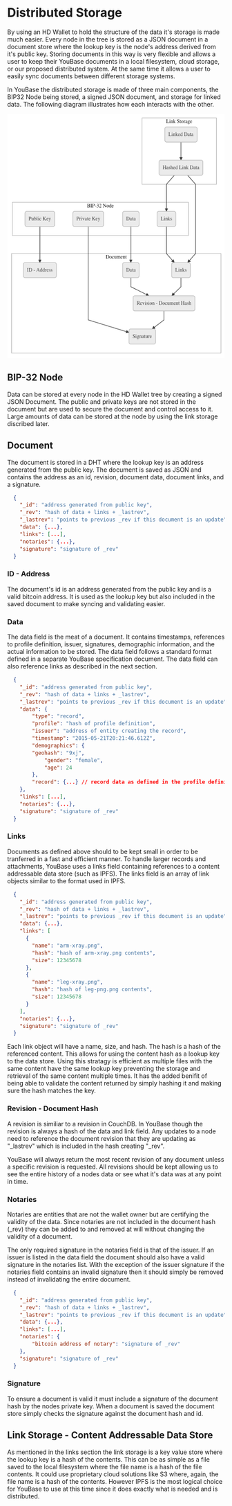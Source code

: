 # Distributed Storage

By using an HD Wallet to hold the structure of the data it's storage is made much easier. Every node in the tree is stored as a JSON document in a document store where the lookup key is the node's address derived from it's public key. Storing documents in this way is very flexible and allows a user to keep their YouBase documents in a local filesystem, cloud storage, or our proposed distributed system. At the same time it allows a user to easily sync documents between different storage systems.

In YouBase the distributed storage is made of three main components, the BIP32 Node being stored, a signed JSON document, and storage for linked data. The following diagram illustrates how each interacts with the other.  

![Distributed Storage](/diagrams/distributed-storage.png)

## BIP-32 Node

Data can be stored at every node in the HD Wallet tree by creating a signed JSON Document. The public and private keys are not stored in the document but are used to secure the document and control access to it. Large amounts of data can be stored at the node by using the link storage discribed later.

## Document

The document is stored in a DHT where the lookup key is an address generated from the public key. The document is saved as JSON and contains the address as an id, revision, document data, document links, and a signature.

```json
  {
  	"_id": "address generated from public key",
  	"_rev": "hash of data + links + _lastrev",
  	"_lastrev": "points to previous _rev if this document is an update",
  	"data": {...},
  	"links": [...],
    "notaries": {...},
  	"signature": "signature of _rev"
  }
```

### ID - Address

The document's id is an address generated from the public key and is a valid bitcoin address. It is used as the lookup key but also included in the saved document to make syncing and validating easier.

### Data

The data field is the meat of a document. It contains timestamps, references to profile definition, issuer, signatures, demographic information, and the actual information to be stored. The data field follows a standard format defined in a separate YouBase specification document. The data field can also reference links as described in the next section.

```json
  {
  	"_id": "address generated from public key",
  	"_rev": "hash of data + links + _lastrev",
  	"_lastrev": "points to previous _rev if this document is an update",
  	"data": {
  		"type": "record",
  		"profile": "hash of profile definition",
  		"issuer": "address of entity creating the record",
  		"timestamp": "2015-05-21T20:21:46.612Z",
  		"demographics": {
        "geohash": "9xj",
  			"gender": "female",
  			"age": 24
  		},
  		"record": {...} // record data as defined in the profile definition
  	},
  	"links": [...],
    "notaries": {...},
  	"signature": "signature of _rev"
  }
```

### Links

Documents as defined above should to be kept small in order to be tranferred in a fast and efficient manner. To handle larger records and attachments, YouBase uses a links field containing references to a content addressable data store (such as IPFS). The links field is an array of link objects similar to the format used in IPFS. 

```json
  {
  	"_id": "address generated from public key",
  	"_rev": "hash of data + links + _lastrev",
  	"_lastrev": "points to previous _rev if this document is an update",
  	"data": {...},
  	"links": [
  	  {
  	  	"name": "arm-xray.png",
  	  	"hash": "hash of arm-xray.png contents",
  	  	"size": 12345678
  	  },
  	  {
  	  	"name": "leg-xray.png",
  	  	"hash": "hash of leg-png.png contents",
  	  	"size": 12345678
  	  }
  	],
    "notaries": {...},
  	"signature": "signature of _rev"
  }
```

Each link object will have a name, size, and hash. The hash is a hash of the referenced content. This allows for using the content hash as a lookup key to the data store. Using this stratagy is efficient as multiple files with the same content have the same lookup key preventing the storage and retrieval of the same content multiple times. It has the added benifit of being able to validate the content returned by simply hashing it and making sure the hash matches the key.

### Revision - Document Hash

A revision is similiar to a revision in CouchDB. In YouBase though the revision is always a hash of the data and link field. Any updates to a node need to reference the document revision that they are updating as "\_lastrev" which is included in the hash creating "\_rev".

YouBase will always return the most recent revision of any document unless a specific revision is requested. All revisions should be kept allowing us to see the entire history of a nodes data or see what it's data was at any point in time.

### Notaries

Notaries are entities that are not the wallet owner but are certifying the validity of the data. Since notaries are not included in the document hash (\_rev) they can be added to and removed at will without changing the validity of a document. 

The only required signature in the notaries field is that of the issuer. If an issuer is listed in the data field the document should also have a valid signature in the notaries list. With the exception of the issuer signature if the notaries field contains an invalid signature then it should simply be removed instead of invalidating the entire document. 

```json
  {
  	"_id": "address generated from public key",
  	"_rev": "hash of data + links + _lastrev",
  	"_lastrev": "points to previous _rev if this document is an update",
  	"data": {...},
  	"links": [...],
    "notaries": {
    	"bitcoin address of notary": "signature of _rev"
   	},
  	"signature": "signature of _rev"
  }
```

### Signature

To ensure a document is valid it must include a signature of the document hash by the nodes private key. When a document is saved the document store simply checks the signature against the document hash and id.

## Link Storage - Content Addressable Data Store

As mentioned in the links section the link storage is a key value store where the lookup key is a hash of the contents. This can be as simple as a file saved to the local filesystem where the file name is a hash of the file contents. It could use proprietary cloud solutions like S3 where, again, the file name is a hash of the contents. However IPFS is the most logical choice for YouBase to use at this time since it does exactly what is needed and is distributed.
